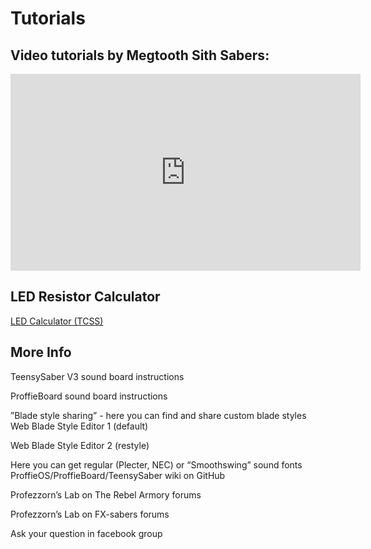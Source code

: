 # Tutorials

## Video tutorials by Megtooth Sith Sabers:
<iframe width="560" height="315" src="https://www.youtube.com/embed/videoseries?list=PL__bEQo6eSN08eHfj_hytEYLeAolinNUQ" frameborder="0" allow="autoplay; encrypted-media" allowfullscreen></iframe>
 
## LED Resistor Calculator
[LED Calculator (TCSS)](https://www.thecustomsabershop.com/LedCalc.aspx)

## More Info
TeensySaber V3 sound board instructions

ProffieBoard sound board instructions

”Blade style sharing” - here you can find and share custom blade styles Web Blade Style Editor 1 (default)

Web Blade Style Editor 2 (restyle)

Here you can get regular (Plecter, NEC) or “Smoothswing” sound fonts ProffieOS/ProffieBoard/TeensySaber wiki on GitHub

Profezzorn’s Lab on The Rebel Armory forums

Profezzorn’s Lab on FX-sabers forums

Ask your question in facebook group